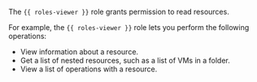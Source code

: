 The `{{ roles-viewer }}` role grants permission to read resources.

For example, the `{{ roles-viewer }}` role lets you perform the following operations:
* View information about a resource.
* Get a list of nested resources, such as a list of VMs in a folder.
* View a list of operations with a resource.